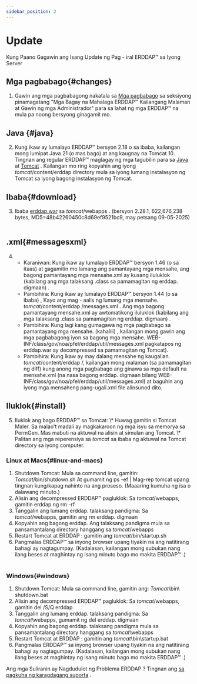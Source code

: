 ```yaml
---
sidebar_position: 2
---
```

# Update
Kung Paano Gagawin ang Isang Update ng Pag - iral ERDDAP™ sa Iyong Server

## Mga pagbabago{#changes} 
1. Gawin ang mga pagbabagong nakatala sa [Mga pagbabago](/changes) sa seksiyong pinamagatang "Mga Bagay na Mahalaga ERDDAP™ Kailangang Malaman at Gawin ng mga Administrador" para sa lahat ng mga ERDDAP™ na mula pa noong bersyong ginagamit mo.
     
##  Java  {#java} 
2. Kung ikaw ay lumalayo ERDDAP™ bersyon 2.18 o sa ibaba, kailangan mong lumipat Java 21 (o mas bago) at ang kaugnay na Tomcat 10. Tingnan ang regular ERDDAP™ maglagay ng mga tagubilin para sa [ Java ](/docs/server-admin/deploy-install#java) at [Tomcat](/docs/server-admin/deploy-install#tomcat) . Kailangan mo ring kopyahin ang iyong _tomcat_/content/erddap directory mula sa iyong lumang instalasyon ng Tomcat sa iyong bagong instalasyon ng Tomcat.

## Ibaba{#download} 
3. Ibaba [erddap.war](https://github.com/ERDDAP/erddap/releases/download/v2.28.1/erddap.war) sa _tomcat_/webapps .
     (bersyon 2.28.1, 622,676,238 bytes, MD5=48b42260450c8d69ef9521bc9, may petsang 09-05-2025) 
     
## .xml{#messagesxml} 
4. 
    * Karaniwan: Kung ikaw ay lumalayo ERDDAP™ bersyon 1.46 (o sa itaas) at gagamitin mo lamang ang pamantayang mga mensahe, ang bagong pamantayang mga mensahe.xml ay kusang iluluklok (kabilang ang mga talaksang .class sa pamamagitan ng erddap. digmaan) .
         
    * Pambihira: Kung ikaw ay lumalayo ERDDAP™ bersyon 1.44 (o sa ibaba) ,
Kayo ang mag - aalis ng lumang mga mensahe.
         _tomcat_/content/erddap /messages.xml .
Ang mga bagong pamantayang mensahe.xml ay awtomatikong iluluklok (kabilang ang mga talaksang .class sa pamamagitan ng erddap. digmaan) .
         
    * Pambihira: Kung lagi kang gumagawa ng mga pagbabago sa pamantayang mga mensahe. (kahalili) ,
kailangan mong gawin ang mga pagbabagong iyon sa bagong mga mensahe.
WEB-INF/class/gov/noa/pfel/erddap/util/messages.xml pagkatapos ng erddap.war ay decompressed sa pamamagitan ng Tomcat).
         
    * Pambihira: Kung ikaw ay may dalang mensahe ng kaugalian. _tomcat_/content/erddap /,
kailangan mong malaman (sa pamamagitan ng diff) kung anong mga pagbabago ang ginawa sa mga default na mensahe.xml (na nasa bagong erddap. digmaan bilang
WEB-INF/class/gov/noa/pfel/erddap/util/messages.xml) at baguhin ang iyong mga mensaheng pang-ugali.xml file alinsunod dito.
         
## Iluklok{#install} 
5. Iluklok ang bago ERDDAP™ sa Tomcat:
\\* Huwag gamitin si Tomcat Maler. Sa malao't madali ay magkakaroon ng mga isyu sa memorya sa PermGen. Mas mabuti na aktuwal na alisin at simulan ang Tomcat.
\\* Palitan ang mga reperensiya sa _tomcat_ sa ibaba ng aktuwal na Tomcat directory sa iyong computer.
     
### Linux at Macs{#linux-and-macs} 
1. Shutdown Tomcat: Mula sa command line, gamitin: _Tomcat_/bin/shutdown.sh
At gumamit ng ps -ef | Mag-rep tomcat upang tingnan kung/kapag nahinto na ang proseso. (Maaaring kumuha ng isa o dalawang minuto.) 
2. Alisin ang decompressed ERDDAP™ pagluklok: Sa _tomcat_/webapps, gamitin
erddap ng rm -rf
3. Tanggalin ang lumang erddap. talaksang pandigma: Sa _tomcat_/webapps, gamitin ang rm erddap. digmaan
4. Kopyahin ang bagong erddap. Ang talaksang pandigma mula sa pansamantalang directory hanggang sa _tomcat_/webapps
5. Restart Tomcat at ERDDAP : gamitin ang _tomcat_/bin/startup.sh
6. Pangmalas ERDDAP™ sa inyong browser upang tiyakin na ang natitirang bahagi ay nagtagumpay.
     (Kadalasan, kailangan mong subukan nang ilang beses at maghintay ng isang minuto bago mo makita ERDDAP™ .)   
             
### Windows{#windows} 
1. Shutdown Tomcat: Mula sa command line, gamitin ang: _Tomcat_\bin\\ shutdown.bat 
2. Alisin ang decompressed ERDDAP™ pagluklok: Sa _tomcat_/webapps, gamitin
del /S/Q erddap
3. Tanggalin ang lumang erddap. talaksang pandigma: Sa _tomcat_\\webapps, gumamit ng del erddap. digmaan
4. Kopyahin ang bagong erddap. talaksang pandigma mula sa pansamantalang directory hanggang sa _tomcat_\\webapps
5. Restart Tomcat at ERDDAP : gamitin ang _tomcat_\bin\\startup.bat
6. Pangmalas ERDDAP™ sa inyong browser upang tiyakin na ang natitirang bahagi ay nagtagumpay.
     (Kadalasan, kailangan mong subukan nang ilang beses at maghintay ng isang minuto bago mo makita ERDDAP™ .) 

Ang mga Suliranin ay Nagdudulot ng Problema ERDDAP ? Tingnan ang [sa pagkuha ng karagdagang suporta](/docs/intro#support) .
